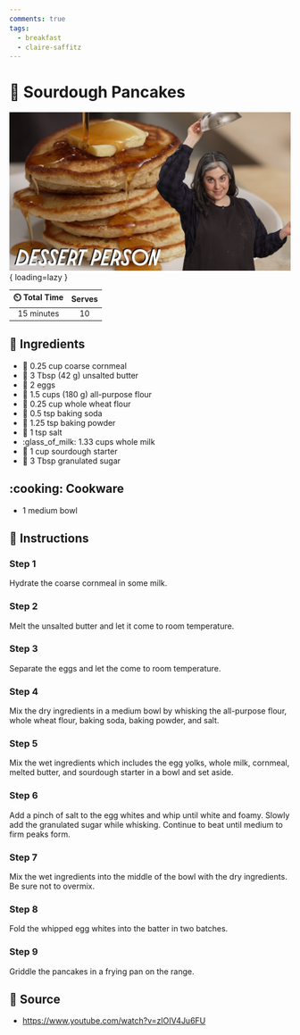 ```yaml
---
comments: true
tags:
  - breakfast
  - claire-saffitz
---
```

# :pancakes: Sourdough Pancakes

![Sourdough Pancakes][1]{ loading=lazy }

| :timer_clock: Total Time | Serves |
|:-----------------------: | :---: |
| 15 minutes | 10 |

## :salt: Ingredients

- :corn: 0.25 cup coarse cornmeal
- :butter: 3 Tbsp (42 g) unsalted butter
- :egg: 2 eggs
- :ear_of_rice: 1.5 cups (180 g) all-purpose flour
- :ear_of_rice: 0.25 cup whole wheat flour
- :cup_with_straw: 0.5 tsp baking soda
- :dash: 1.25 tsp baking powder
- :salt: 1 tsp salt
- :glass_of_milk: 1.33 cups whole milk
- :microbe: 1 cup sourdough starter
- :candy: 3 Tbsp granulated sugar

## :cooking: Cookware

- 1 medium bowl

## :pencil: Instructions

### Step 1

Hydrate the coarse cornmeal in some milk.

### Step 2

Melt the unsalted butter and let it come to room temperature.

### Step 3

Separate the eggs and let the come to room temperature.

### Step 4

Mix the dry ingredients in a medium bowl by whisking the all-purpose flour, whole wheat flour, baking soda, baking
powder, and salt.

### Step 5

Mix the wet ingredients which includes the egg yolks, whole milk, cornmeal, melted butter, and sourdough starter in a
bowl and set aside.

### Step 6

Add a pinch of salt to the egg whites and whip until white and foamy. Slowly add the granulated sugar while whisking.
Continue to beat until medium to firm peaks form.

### Step 7

Mix the wet ingredients into the middle of the bowl with the dry ingredients. Be sure not to overmix.

### Step 8

Fold the whipped egg whites into the batter in two batches.

### Step 9

Griddle the pancakes in a frying pan on the range.

## :link: Source

- <https://www.youtube.com/watch?v=zlOIV4Ju6FU>

[1]: <../assets/images/sourdough-pancakes.jpg>
